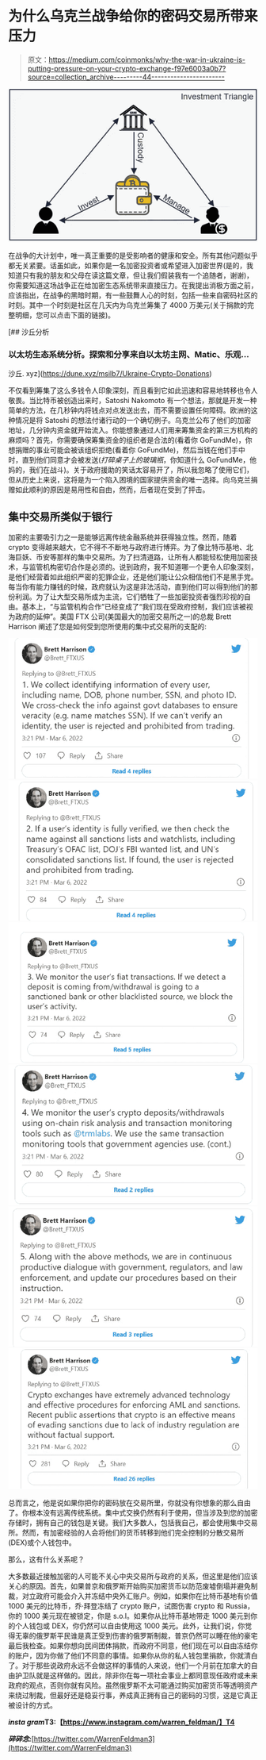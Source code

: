# 为什么乌克兰战争给你的密码交易所带来压力

> 原文：<https://medium.com/coinmonks/why-the-war-in-ukraine-is-putting-pressure-on-your-crypto-exchange-f97e6003a0b7?source=collection_archive---------44----------------------->

![](img/4cefd0fbfb45a7cd3500a2b613c5ed50.png)

在战争的大计划中，唯一真正重要的是受影响者的健康和安全。所有其他问题似乎都无关紧要。话虽如此，如果你是一名加密投资者或希望进入加密世界(是的，我知道只有我的朋友和父母在读这篇文章，但让我们假装我有一个追随者，谢谢)，你需要知道这场战争正在给加密生态系统带来直接压力。在我提出消极方面之前，应该指出，在战争的黑暗时期，有一些鼓舞人心的时刻，包括一些来自密码社区的时刻。其中一个时刻是社区在几天内为乌克兰筹集了 4000 万美元(关于捐款的完整明细，您可以点击下面的链接)。

[](https://dune.xyz/msilb7/Ukraine-Crypto-Donations) [## 沙丘分析

### 以太坊生态系统分析。探索和分享来自以太坊主网、Matic、乐观…

沙丘. xyz](https://dune.xyz/msilb7/Ukraine-Crypto-Donations) 

不仅看到筹集了这么多钱令人印象深刻，而且看到它如此迅速和容易地转移也令人敬畏。当比特币被创造出来时，Satoshi Nakomoto 有一个想法，那就是开发一种简单的方法，在几秒钟内将钱点对点发送出去，而不需要设置任何障碍。欧洲的这种情况是将 Satoshi 的想法付诸行动的一个确切例子。乌克兰公布了他们的加密地址，几分钟内资金就开始流入。你能想象通过人们用来筹集资金的第三方机构的麻烦吗？首先，你需要确保筹集资金的组织者是合法的(看着你 GoFundMe)，你想捐赠的事业可能会被该组织拒绝(看着你 GoFundMe)，然后当钱在他们手中时，直到他们同意才会被发送(*打碎桌子上的玻璃瓶*，你知道什么 GoFundMe，他妈的，我们在战斗)。关于政府援助的笑话太容易开了，所以我忽略了使用它们，但从历史上来说，这将是为一个陷入困境的国家提供资金的唯一选择。向乌克兰捐赠如此顺利的原因是易用性和自由，然而，后者现在受到了抨击。

## **集中交易所类似于银行**

加密的主要吸引力之一是能够远离传统金融系统并获得独立性。然而，随着 crypto 变得越来越大，它不得不不断地与政府进行博弈。为了像比特币基地、北海巨妖、币安等那样的集中交易所。为了扫清道路，让所有人都能轻松使用加密技术，与监管机构密切合作是必须的。说到政府，我不知道哪一个更令人印象深刻，是他们经营着如此组织严密的犯罪企业，还是他们能让公众相信他们不是黑手党。每当你有能力赚钱的时候，政府就认为这是非法活动，直到他们可以得到他们的那份利润。为了让大型交易所成为主流，它们牺牲了一些加密投资者强烈珍视的自由。基本上，“与监管机构合作”已经变成了“我们现在受政府控制，我们应该被视为政府的延伸”。美国 FTX 公司(美国最大的加密交易所之一)的总裁 Brett Harrison 阐述了您是如何受到您所使用的集中式交易所的支配的:

![](img/ef07be7d3211e2ed1afb46e06eccb1ee.png)![](img/ddac962dee688eb44e14c97e5c86364a.png)![](img/7691be5ef064ecb344288cea69432675.png)![](img/1d772d8d6fafa155de265ba1f92b8ccb.png)![](img/a129dd0b6fff08b7a589a79604d51f84.png)![](img/27b5b5e23284c1cb33f7ea3186aea809.png)

总而言之，他是说如果你把你的密码放在交易所里，你就没有你想象的那么自由了。你根本没有远离传统系统。集中式交换仍然有利于使用，但当涉及到您的加密存储时，拥有自己的钱包是关键。我们大多数人，包括我自己，都会使用集中交易所。然而，有加密经验的人会将他们的货币转移到他们完全控制的分散交易所(DEX)或个人钱包中。

那么，这有什么关系呢？

大多数最近接触加密的人可能不关心中央交易所与政府的关系，但这里是他们应该关心的原因。首先，如果普京和俄罗斯开始购买加密货币以防范废墟倒塌并避免制裁，对立政府可能会介入并冻结中央外汇账户。例如，如果你在比特币基地有价值 1000 美元的比特币，乔·拜登冻结了 crypto 账户，试图伤害 crypto 和 Russia，你的 1000 美元现在被锁定，你是 s.o.l。如果你从比特币基地带走 1000 美元到你的个人钱包或 DEX，你仍然可以自由使用这 1000 美元。此外，让我们说，你觉得无辜的俄罗斯平民谁是真正受到伤害的俄罗斯制裁，普京仍然可以睡在他的豪宅最后我检查。如果你想向民间团体捐款，而政府不同意，他们现在可以自由冻结你的账户，因为你做了他们不同意的事情。如果你从你的私人钱包里捐款，你就清白了。对于那些说政府永远不会做这样的事情的人来说，他们一个月前在加拿大的自由护卫队就是这样做的。因此，除非你在每一项社会事业上都同意现任政府或未来政府的观点，否则你就有风险。虽然俄罗斯不太可能通过购买加密货币等透明资产来绕过制裁，但最好还是稳妥行事，养成真正拥有自己的密码的习惯，这是它真正被设计的方式。

***insta gram*T3:【https://www.instagram.com/warren_feldman/】T4**

***碎碎念:***[https://twitter.com/WarrenFeldman3](https://twitter.com/WarrenFeldman3)